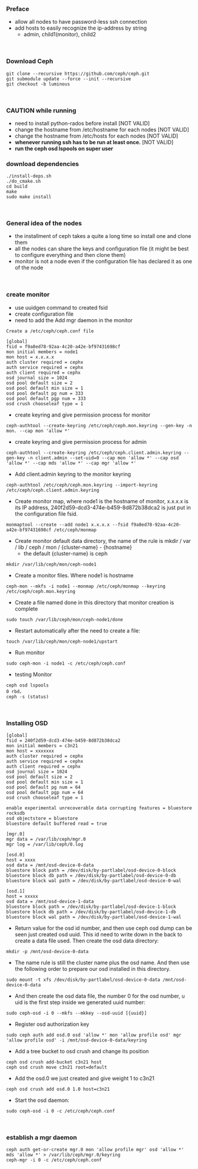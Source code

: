 ### Preface
- allow all nodes to have password-less ssh connection
- add hosts to easily recognize the ip-address by string
  - admin, child1(monitor), child2

<br>


### Download Ceph
```
git clone --recursive https://github.com/ceph/ceph.git
git submodule update --force --init --recursive
git checkout -b luminous  
```

<br>

### CAUTION while running
- need to install python-rados before install [NOT VALID]
- change the hostname from /etc/hostname for each nodes [NOT VALID]
- change the hostname from /etc/hosts for each nodes [NOT VALID]
- **whenever running ssh has to be run at least once.** [NOT VALID]
- **run the ceph osd lspools on super user**



### download dependencies
```
./install-deps.sh
./do_cmake.sh
cd build
make
sudo make install
```

<br>

### General idea of the nodes
- the installment of ceph takes a quite a long time so install one and clone them
- all the nodes can share the keys and configuration file (it might be best to configure everything and then clone them)
- monitor is not a node even if the configuration file has declared it as one of the node


<br>

### create monitor
- use uuidgen command to created fsid
- create configuration file
- need to add the Add mgr daemon in the monitor

```
Create a /etc/ceph/ceph.conf file

[global]
fsid = f9a8ed78-92aa-4c20-a42e-bf97431698cf
mon initial members = node1              
mon host = x.x.x.x
auth cluster required = cephx
auth service required = cephx
auth client required = cephx
osd journal size = 1024
osd pool default size = 2
osd pool default min size = 1
osd pool default pg num = 333
osd pool default pgp num = 333
osd crush chooseleaf type = 1
```

- create keyring and give permission process for monitor
```
ceph-authtool --create-keyring /etc/ceph/ceph.mon.keyring --gen-key -n mon. --cap mon 'allow *'
```

- create keyring and give permission process for admin
```
ceph-authtool --create-keyring /etc/ceph/ceph.client.admin.keyring --gen-key -n client.admin --set-uid=0 --cap mon 'allow *' --cap osd 'allow *' --cap mds 'allow *' --cap mgr 'allow *'
```

- Add client.admin keyring to the monitor keyring
```
ceph-authtool /etc/ceph/ceph.mon.keyring --import-keyring /etc/ceph/ceph.client.admin.keyring
```

- Create monitor map, where node1 is the hostname of monitor, x.x.x.x is its IP address, 240f2d59-dcd3-474e-b459-8d872b38dca2 is just put in the configuration file fsid.
```
monmaptool --create --add node1 x.x.x.x --fsid f9a8ed78-92aa-4c20-a42e-bf97431698cf /etc/ceph/monmap
```

- Create monitor default data directory, the name of the rule is mkdir / var / lib / ceph / mon / {cluster-name} - {hostname}
  - the default {cluster-name} is ceph
```
mkdir /var/lib/ceph/mon/ceph-node1
```

- Create a monitor files. Where node1 is hostname
```
ceph-mon --mkfs -i node1 --monmap /etc/ceph/monmap --keyring /etc/ceph/ceph.mon.keyring
```

- Create a file named done in this directory that monitor creation is complete
```
sudo touch /var/lib/ceph/mon/ceph-node1/done
```

- Restart automatically after the need to create a file:
```
touch /var/lib/ceph/mon/ceph-node1/upstart
```

- Run monitor
```
sudo ceph-mon -i node1 -c /etc/ceph/ceph.conf
```

- testing Monitor
```
ceph osd lspools
0 rbd，
ceph -s (status)
```
<br>

### Installing OSD

```
[global]
fsid = 240f2d59-dcd3-474e-b459-8d872b38dca2
mon initial members = c3n21
mon host = xxxxxxx
auth cluster required = cephx
auth service required = cephx
auth client required = cephx
osd journal size = 1024
osd pool default size = 2
osd pool default min size = 1
osd pool default pg num = 64
osd pool default pgp num = 64
osd crush chooseleaf type = 1

enable experimental unrecoverable data corrupting features = bluestore rocksdb
osd objectstore = bluestore
bluestore default buffered read = true

[mgr.0]
mgr data = /var/lib/ceph/mgr.0
mgr log = /var/lib/ceph/0.log

[osd.0]
host = xxxx
osd data = /mnt/osd-device-0-data
bluestore block path = /dev/disk/by-partlabel/osd-device-0-block
bluestore block db path = /dev/disk/by-partlabel/osd-device-0-db
bluestore block wal path = /dev/disk/by-partlabel/osd-device-0-wal

[osd.1]
host = xxxxx
osd data = /mnt/osd-device-1-data
bluestore block path = /dev/disk/by-partlabel/osd-device-1-block
bluestore block db path = /dev/disk/by-partlabel/osd-device-1-db
bluestore block wal path = /dev/disk/by-partlabel/osd-device-1-wal
```


- Return value for the osd id number, and then use ceph osd dump can be seen just created osd uuid. This id need to write down in the back to create a data file used. Then create the osd data directory:

```
mkdir -p /mnt/osd-device-0-data
```

- The name rule is still the cluster name plus the osd name. And then use the following order to prepare our osd installed in this directory.

```
sudo mount -t xfs /dev/disk/by-partlabel/osd-device-0-data /mnt/osd-device-0-data
```

- And then create the osd data file, the number 0 for the osd number, u uid is the first step inside we generated uuid number:
```
sudo ceph-osd -i 0 --mkfs --mkkey --osd-uuid [{uuid}]
```

- Register osd authorization key
```
sudo ceph auth add osd.0 osd 'allow *' mon 'allow profile osd' mgr 'allow profile osd' -i /mnt/osd-device-0-data/keyring
```

- Add a tree bucket to osd crush and change its position
```
ceph osd crush add-bucket c3n21 host
ceph osd crush move c3n21 root=default
```

- Add the osd.0 we just created and give weight 1 to c3n21
```
ceph osd crush add osd.0 1.0 host=c3n21
```


- Start the osd daemon:
```
sudo ceph-osd -i 0 -c /etc/ceph/ceph.conf
```

<br>

### establish a mgr daemon

```
ceph auth get-or-create mgr.0 mon 'allow profile mgr' osd 'allow *' mds 'allow *' > /var/lib/ceph/mgr.0/keyring
ceph-mgr -i 0 -c /etc/ceph/ceph.conf

```
